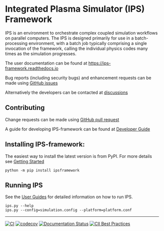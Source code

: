 # Integrated Plasma Simulator (IPS) Framework

IPS is an environment to orchestrate complex coupled simulation
workflows on parallel computers. The IPS is designed primarily for use
in a batch-processing environment, with a batch job typically
comprising a single invocation of the framework, calling the
individual physics codes many times as the simulation progresses.

The user documentation can be found at
https://ips-framework.readthedocs.io

Bug reports (including security bugs) and enhancement requests can be
made using [GitHub
issues](https://github.com/HPC-SimTools/IPS-framework/issues)

Alternatively the developers can be contacted at
[discussions](https://github.com/HPC-SimTools/IPS-framework/discussions)

## Contributing

Change requests can be made using [GitHub pull
request](https://github.com/HPC-SimTools/IPS-framework/pulls)

A guide for developing IPS-framework can be found at [Developer
Guide](https://ips-framework.readthedocs.io/en/latest/development.html)

## Installing IPS-framework:

The easiest way to install the latest version is from PyPI. For more
details see [Getting
Started](https://ips-framework.readthedocs.io/en/latest/getting_started/getting_started.html)

```
python -m pip install ipsframework
```

## Running IPS

See the [User
Guides](https://ips-framework.readthedocs.io/en/latest/user_guides/user_guides.html)
for detailed information on how to run IPS.

```
ips.py --help
ips.py --config=simulation.config --platform=platform.conf
```

---
[![CI](https://github.com/HPC-SimTools/IPS-framework/workflows/CI/badge.svg)](https://github.com/HPC-SimTools/IPS-framework/actions)
[![codecov](https://codecov.io/gh/HPC-SimTools/IPS-framework/branch/main/graph/badge.svg)](https://codecov.io/gh/HPC-SimTools/IPS-framework)
[![Documentation Status](https://readthedocs.org/projects/ips-framework/badge/?version=latest)](https://ips-framework.readthedocs.io/en/latest/?badge=latest)
[![CII Best Practices](https://bestpractices.coreinfrastructure.org/projects/4824/badge)](https://bestpractices.coreinfrastructure.org/projects/4824)
